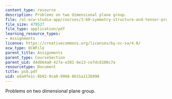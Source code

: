 ```yaml
---
content_type: resource
description: Problems on two dimensional plane group.
file: /ol-ocw-studio-app/courses/3-60-symmetry-structure-and-tensor-properties-of-materials-fall-2005/eda4fe1c8b929ca099688631a113b998_ps6.pdf
file_size: 479527
file_type: application/pdf
learning_resource_types:
- Assignments
license: https://creativecommons.org/licenses/by-nc-sa/4.0/
ocw_type: OCWFile
parent_title: Assignments
parent_type: CourseSection
parent_uid: d4d664a8-427a-e381-6e13-ce7dc8100c7a
resourcetype: Document
title: ps6.pdf
uid: eda4fe1c-8b92-9ca0-9968-8631a113b998
---
```

Problems on two dimensional plane group.